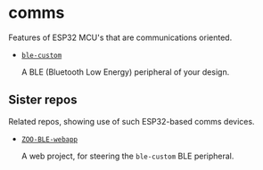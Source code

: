 # comms

Features of ESP32 MCU's that are communications oriented.

- [`ble-custom`](ble-custom/README.md)

	A BLE (Bluetooth Low Energy) peripheral of your design.


## Sister repos

Related repos, showing use of such ESP32-based comms devices.

- [`ZOO-BLE-webapp`]()

	A web project, for steering the `ble-custom` BLE peripheral.
